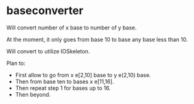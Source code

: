 baseconverter
=============

Will convert number of x base to number of y base. 



At the moment, it only goes from base 10 to base any base less than 10. 

Will convert to utilize IOSkeleton. 

Plan to:
- First allow to go from x e[2,10] base to y e(2,10) base.
- Then from base ten to bases x e[11,16]. 
- Then repeat step 1 for bases up to 16. 
- Then beyond. 
